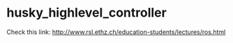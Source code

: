 # husky_highlevel_controller

Check this link: http://www.rsl.ethz.ch/education-students/lectures/ros.html
